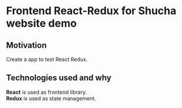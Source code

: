 # Frontend React-Redux for Shucha website demo

## Motivation

Create a app to test React Redux.

## Technologies used and why

**React** is used as frontend library.  
**Redux** is used as state management.
